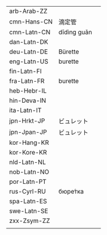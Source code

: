 | | | |
|-|-|-|
| arb-Arab-ZZ |  |  |
| cmn-Hans-CN | 滴定管 |  |
| cmn-Latn-CN | dīdìng guǎn |  |
| dan-Latn-DK |  |  |
| deu-Latn-DE | Bürette |  |
| eng-Latn-US | burette |  |
| fin-Latn-FI |  |  |
| fra-Latn-FR | burette |  |
| heb-Hebr-IL |  |  |
| hin-Deva-IN |  |  |
| ita-Latn-IT |  |  |
| jpn-Hrkt-JP | ビュレット |  |
| jpn-Jpan-JP | ビュレット |  |
| kor-Hang-KR |  |  |
| kor-Kore-KR |  |  |
| nld-Latn-NL |  |  |
| nob-Latn-NO |  |  |
| por-Latn-PT |  |  |
| rus-Cyrl-RU | бюре́тка |  |
| spa-Latn-ES |  |  |
| swe-Latn-SE |  |  |
| zxx-Zsym-ZZ |  |  |
|  |  |  |
